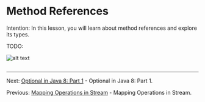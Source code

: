 # Method References

Intention: In this lesson, you will learn about method references and explore its types.

TODO:

![alt text](../../etc/features/img.png "Img")

```java

```

<hr>

Next: [Optional in Java 8: Part 1](chapter_15.md "Optional in Java 8: Part 1") - Optional in Java 8: Part 1.

Previous: [Mapping Operations in Stream](chapter_13.md "Mapping Operations in Stream") - Mapping Operations in Stream.